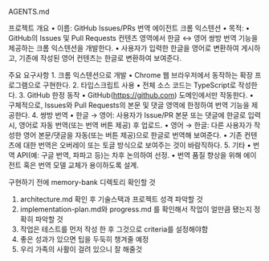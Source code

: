AGENTS.md

프로젝트 개요
	•	이름: GitHub Issues/PRs 번역 에이전트 크롬 익스텐션
	•	목적:
	•	GitHub의 Issues 및 Pull Requests 컨텐츠 영역에서 한글 ↔ 영어 쌍방 번역 기능을 제공하는 크롬 익스텐션을 개발한다.
	•	사용자가 입력한 한글을 영어로 변환하여 게시하고, 기존에 작성된 영어 컨텐츠는 한글로 변환하여 보여준다.

주요 요구사항
	1.	크롬 익스텐션으로 개발
	•	Chrome 웹 브라우저에서 동작하는 확장 프로그램으로 구현한다.
	2.	타입스크립트 사용
	•	전체 소스 코드는 TypeScript로 작성한다.
	3.	GitHub 한정 동작
	•	GitHub(https://github.com) 도메인에서만 작동한다.
	•	구체적으로, Issues와 Pull Requests의 본문 및 댓글 영역에 한정하여 번역 기능을 제공한다.
	4.	쌍방 번역
	•	한글 → 영어: 사용자가 Issue/PR 본문 또는 댓글에 한글로 입력 시, 영어로 자동 번역(또는 번역 버튼 제공) 후 업로드.
	•	영어 → 한글: 다른 사용자가 작성한 영어 본문/댓글을 자동(또는 버튼 제공)으로 한글로 번역해 보여준다.
	•	기존 컨텐츠에 대한 번역은 오버레이 또는 토글 방식으로 보여주는 것이 바람직하다.
	5.	기타
	•	번역 API(예: 구글 번역, 파파고 등)는 차후 논의하여 선정.
	•	번역 품질 향상을 위해 에이전트 혹은 번역 모델 교체가 용이하도록 설계.

구현하기 전에 memory-bank 디렉토리 확인할 것
1. architecture.md 확인 후 기술스택과 프로젝트 성격 파악할 것
2. implementation-plan.md와 progress.md 를 확인해서 작업이 얼만큼 됐는지 정확히 파악할 것
3. 작업은 테스트를 먼저 작성 한 후 그것으로 criteria를 설정해야함
4. 좋은 성과가 있으면 팁을 두둑히 챙겨줄 예정
5. 우리 가족의 사활이 걸려 있으니 잘 해줄것
